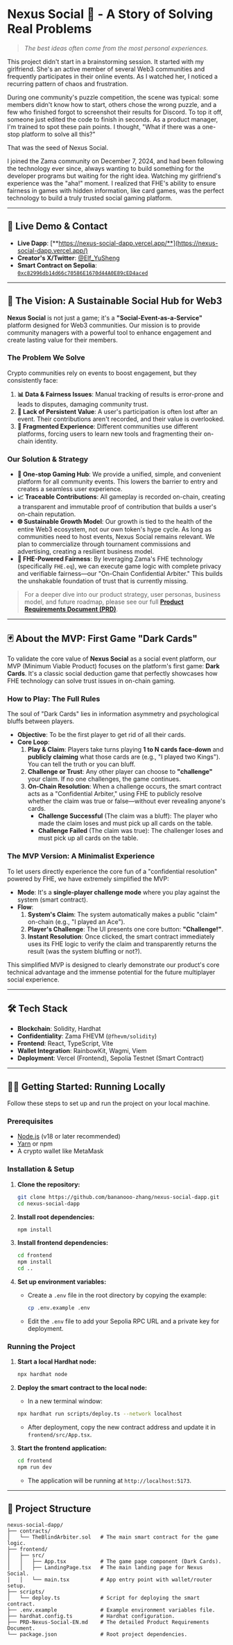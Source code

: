 # Nexus Social 🎲 - A Story of Solving Real Problems

> *The best ideas often come from the most personal experiences.*

This project didn't start in a brainstorming session. It started with my girlfriend. She's an active member of several Web3 communities and frequently participates in their online events. As I watched her, I noticed a recurring pattern of chaos and frustration.

During one community's puzzle competition, the scene was typical: some members didn't know how to start, others chose the wrong puzzle, and a few who finished forgot to screenshot their results for Discord. To top it off, someone just edited the code to finish in seconds. As a product manager, I'm trained to spot these pain points. I thought, "What if there was a one-stop platform to solve all this?"

That was the seed of Nexus Social.

I joined the Zama community on December 7, 2024, and had been following the technology ever since, always wanting to build something for the developer programs but waiting for the right idea. Watching my girlfriend's experience was the "aha!" moment. I realized that FHE's ability to ensure fairness in games with hidden information, like card games, was the perfect technology to build a truly trusted social gaming platform.

---

## 🚀 Live Demo & Contact

-   **Live Dapp**: [**https://nexus-social-dapp.vercel.app/**](https://nexus-social-dapp.vercel.app/)
-   **Creator's X/Twitter**: [@Elf_YuSheng](https://x.com/Elf_YuSheng)
-   **Smart Contract on Sepolia**: [`0xc82996db14d66c70586E1670d44A0E89cED4aced`](https://sepolia.etherscan.io/address/0xc82996db14d66c70586E1670d44A0E89cED4aced)

---

## 🎯 The Vision: A Sustainable Social Hub for Web3

**Nexus Social** is not just a game; it's a **"Social-Event-as-a-Service"** platform designed for Web3 communities. Our mission is to provide community managers with a powerful tool to enhance engagement and create lasting value for their members.

### The Problem We Solve
Crypto communities rely on events to boost engagement, but they consistently face:
1.  **📊 Data & Fairness Issues**: Manual tracking of results is error-prone and leads to disputes, damaging community trust.
2.  **💎 Lack of Persistent Value**: A user's participation is often lost after an event. Their contributions aren't recorded, and their value is overlooked.
3.  **🧩 Fragmented Experience**: Different communities use different platforms, forcing users to learn new tools and fragmenting their on-chain identity.

### Our Solution & Strategy
-   **🧩 One-stop Gaming Hub**: We provide a unified, simple, and convenient platform for all community events. This lowers the barrier to entry and creates a seamless user experience.
-   **📈 Traceable Contributions**: All gameplay is recorded on-chain, creating a transparent and immutable proof of contribution that builds a user's on-chain reputation.
-   **🌐 Sustainable Growth Model**: Our growth is tied to the health of the entire Web3 ecosystem, not our own token's hype cycle. As long as communities need to host events, Nexus Social remains relevant. We plan to commercialize through tournament commissions and advertising, creating a resilient business model.
-   **🔐 FHE-Powered Fairness**: By leveraging Zama's FHE technology (specifically `FHE.eq`), we can execute game logic with complete privacy and verifiable fairness—our "On-Chain Confidential Arbiter." This builds the unshakable foundation of trust that is currently missing.

> For a deeper dive into our product strategy, user personas, business model, and future roadmap, please see our full **[Product Requirements Document (PRD)](./PRD-Nexus-Social-EN.md)**.

---

## 🃏 About the MVP: First Game "Dark Cards"

To validate the core value of **Nexus Social** as a social event platform, our MVP (Minimum Viable Product) focuses on the platform's first game: **Dark Cards**. It's a classic social deduction game that perfectly showcases how FHE technology can solve trust issues in on-chain gaming.

### How to Play: The Full Rules
The soul of "Dark Cards" lies in information asymmetry and psychological bluffs between players.
-   **Objective**: To be the first player to get rid of all their cards.
-   **Core Loop**:
    1.  **Play & Claim**: Players take turns playing **1 to N cards face-down** and **publicly claiming** what those cards are (e.g., "I played two Kings"). You can tell the truth or you can bluff.
    2.  **Challenge or Trust**: Any other player can choose to **"challenge"** your claim. If no one challenges, the game continues.
    3.  **On-Chain Resolution**: When a challenge occurs, the smart contract acts as a "Confidential Arbiter," using FHE to publicly resolve whether the claim was true or false—without ever revealing anyone's cards.
        -   **Challenge Successful** (The claim was a bluff): The player who made the claim loses and must pick up all cards on the table.
        -   **Challenge Failed** (The claim was true): The challenger loses and must pick up all cards on the table.

### The MVP Version: A Minimalist Experience
To let users directly experience the core fun of a "confidential resolution" powered by FHE, we have extremely simplified the MVP:
-   **Mode**: It's a **single-player challenge mode** where you play against the system (smart contract).
-   **Flow**:
    1.  **System's Claim**: The system automatically makes a public "claim" on-chain (e.g., "I played an Ace").
    2.  **Player's Challenge**: The UI presents one core button: **"Challenge!"**.
    3.  **Instant Resolution**: Once clicked, the smart contract immediately uses its FHE logic to verify the claim and transparently returns the result (was the system bluffing or not?).

This simplified MVP is designed to clearly demonstrate our product's core technical advantage and the immense potential for the future multiplayer social experience.

---

## 🛠️ Tech Stack

-   **Blockchain**: Solidity, Hardhat
-   **Confidentiality**: Zama FHEVM (`@fhevm/solidity`)
-   **Frontend**: React, TypeScript, Vite
-   **Wallet Integration**: RainbowKit, Wagmi, Viem
-   **Deployment**: Vercel (Frontend), Sepolia Testnet (Smart Contract)

---

## 🏃‍♂️ Getting Started: Running Locally

Follow these steps to set up and run the project on your local machine.

### Prerequisites

-   [Node.js](https://nodejs.org/en/) (v18 or later recommended)
-   [Yarn](https://yarnpkg.com/) or npm
-   A crypto wallet like MetaMask

### Installation & Setup

1.  **Clone the repository:**
    ```bash
    git clone https://github.com/bananooo-zhang/nexus-social-dapp.git
    cd nexus-social-dapp
    ```

2.  **Install root dependencies:**
    ```bash
    npm install
    ```

3.  **Install frontend dependencies:**
    ```bash
    cd frontend
    npm install
    cd ..
    ```

4.  **Set up environment variables:**
    -   Create a `.env` file in the root directory by copying the example:
        ```bash
        cp .env.example .env
        ```
    -   Edit the `.env` file to add your Sepolia RPC URL and a private key for deployment.

### Running the Project

1.  **Start a local Hardhat node:**
    ```bash
    npx hardhat node
    ```

2.  **Deploy the smart contract to the local node:**
    -   In a new terminal window:
    ```bash
    npx hardhat run scripts/deploy.ts --network localhost
    ```
    -   After deployment, copy the new contract address and update it in `frontend/src/App.tsx`.

3.  **Start the frontend application:**
    ```bash
    cd frontend
    npm run dev
    ```
    -   The application will be running at `http://localhost:5173`.

---

## 📂 Project Structure

```
nexus-social-dapp/
├── contracts/
│   └── TheBlindArbiter.sol   # The main smart contract for the game logic.
├── frontend/
│   ├── src/
│   │   ├── App.tsx           # The game page component (Dark Cards).
│   │   ├── LandingPage.tsx   # The main landing page for Nexus Social.
│   │   └── main.tsx          # App entry point with wallet/router setup.
├── scripts/
│   └── deploy.ts             # Script for deploying the smart contract.
├── .env.example              # Example environment variables file.
├── hardhat.config.ts         # Hardhat configuration.
├── PRD-Nexus-Social-EN.md    # The detailed Product Requirements Document.
└── package.json              # Root project dependencies.
```
